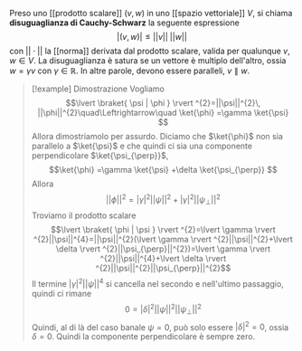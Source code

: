 Preso uno [[prodotto scalare]] $(v,w)$ in uno [[spazio vettoriale]] $V$, si chiama **disuguaglianza di Cauchy-Schwarz** la seguente espressione
$$|(v,w)|\leq||v||\;||w||$$
con $||\cdot||$ la [[norma]] derivata dal prodotto scalare, valida per qualunque $v,w\in V$. La disuguaglianza è satura se un vettore è multiplo dell'altro, ossia $w=\gamma v$ con $\gamma \in \mathbb{R}$. In altre parole, devono essere paralleli, $v\parallel w$.

> [!example] Dimostrazione
> Vogliamo
> $$\lvert \braket{ \psi | \phi }  \rvert ^{2}=||\psi||^{2}\, ||\phi||^{2}\quad\Leftrightarrow\quad \ket{\phi} =\gamma \ket{\psi} $$
> Allora dimostriamolo per assurdo. Diciamo che $\ket{\phi}$ non sia parallelo a $\ket{\psi}$ e che quindi ci sia una componente perpendicolare $\ket{\psi_{\perp}}$,
> $$\ket{\phi} =\gamma \ket{\psi} +\delta \ket{\psi_{\perp}} $$
> Allora
> $$||\phi||^{2}=\lvert \gamma \rvert ^{2}||\psi||^{2}+\lvert \gamma \rvert ^{2}||\psi_{\perp}||^{2}$$
> Troviamo il prodotto scalare
> $$\lvert \braket{ \phi | \psi }  \rvert ^{2}=\lvert \gamma \rvert ^{2}||\psi||^{4}=||\psi||^{2}(\lvert \gamma \rvert ^{2}||\psi||^{2}+\lvert \delta \rvert ^{2}||\psi_{\perp}||^{2})=\lvert \gamma \rvert ^{2}||\psi||^{4}+\lvert \delta \rvert ^{2}||\psi||^{2}||\psi_{\perp}||^{2}$$
> Il termine $\lvert \gamma \rvert^{2}||\psi||^{4}$ si cancella nel secondo e nell'ultimo passaggio, quindi ci rimane
> $$0=\lvert \delta \rvert ^{2}||\psi||^{2}||\psi_{\perp}||^{2}$$
> Quindi, al di là del caso banale $\psi=0$, può solo essere $\lvert \delta \rvert^{2}=0$, ossia $\delta=0$. Quindi la componente perpendicolare è sempre zero.

